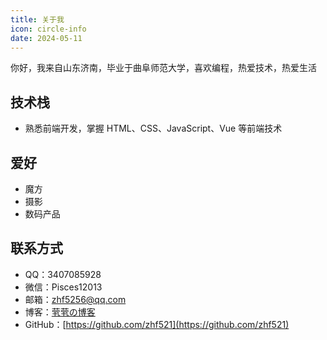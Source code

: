 ```yaml
---
title: 关于我
icon: circle-info
date: 2024-05-11
---
```


你好，我来自山东济南，毕业于曲阜师范大学，喜欢编程，热爱技术，热爱生活

## 技术栈

- 熟悉前端开发，掌握 HTML、CSS、JavaScript、Vue 等前端技术

## 爱好

- 魔方
- 摄影
- 数码产品

## 联系方式

- QQ：3407085928
- 微信：Pisces12013
- 邮箱：[zhf5256@qq.com](mailto:zhf5256@qq.com)
- 博客：[茕茕の博客](https://zhf521.github.io/MyBlog/)
- GitHub：[https://github.com/zhf521](https://github.com/zhf521)